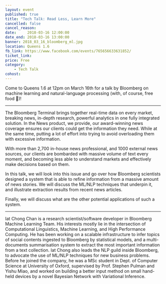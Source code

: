 ```yaml
---
layout: event
published: true
title: "Tech Talk: Read Less, Learn More"
cancelled: false
cancel_reason:
date:     2018-03-16 12:00:00
date_end: 2018-03-16 13:00:00 
banner: 2018_03_16_bloomberg_ml.jpg
location: Queens 1.6
fb_link: https://www.facebook.com/events/765656633631852/
ticket_link:
price: Free
category:
    - Tech Talk
cohost: 
---
```


Come to Queens 1.6 at 12pm on March 16th for a talk by Bloomberg on machine learning and natural-language processing (with, of course, free food 🍕)!

---

The Bloomberg Terminal brings together real-time data on every market, breaking news, in-depth research, powerful analytics in one fully integrated solution. In the News product, we provide, our award-winning news coverage ensures our clients could get the information they need. While at the same time, putting a lot of effort into trying to avoid overloading them with excessive information.

With more than 2,700 in-house news professional, and 1000 external news sources, our clients are bombarded with massive volume of text every moment, and becoming less able to understand markets and effectively make decisions based on them.

In this talk, we will look into this issue and go over how Bloomberg scientists designed a system that is able to refine information from a massive amount of news stories. We will discuss the ML/NLP techniques that underpin it, and illustrate extraction results from recent news articles.

Finally, we will discuss what are the other potential applications of such a system.

---

Iat Chong Chan is a research scientist/software developer in Bloomberg Machine Learning Team. His interests mostly lie in the intersection of Computational Linguistics, Machine Learning, and High Performance Computing. He has been working on a scalable infrastructure to infer topics of social contents ingested to Bloomberg by statistical models, and a multi-documents summarisation system to extract the most important information from a text collection. Iat Chong also leads the NLP guild inside Bloomberg, to advocate the use of ML/NLP techniques for new business problems. Before he joined the company, he was a MSc student in Dept. of Computer Science at University of Oxford, supervised by Prof. Stephen Pulman and Yishu Miao, and worked on building a better input method on small hand-held devices by a novel Bayesian Network with Variational Inference.
